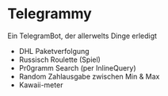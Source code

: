 # Telegrammy
Ein TelegramBot, der allerwelts Dinge erledigt  
- DHL Paketverfolgung  
- Russisch Roulette (Spiel)  
- Pr0gramm Search (per InlineQuery)  
- Random Zahlausgabe zwischen Min & Max  
- Kawaii-meter
